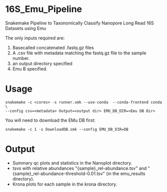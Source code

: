 # 16S_Emu_Pipeline
Snakemake Pipeline to Taxonomically Classify Nanopore Long Read 16S Datasets using Emu

The only inputs required are:
1. Basecalled concatenated .fastq.gz files
2. A .csv file with metadata matching the fastq.gz file to the sample number.
3. an output directory specified
4. Emu B specified.

# Usage

```console
snakemake -c <cores> -s runner.smk --use-conda  --conda-frontend conda \
--config csv=<metadata> Output=<output dir> EMU_DB_DIR=<Emu DB Dir>
```

You will need to download the EMu DB first:

```console
snakemake -c 1 -s DownloadDB.smk --config EMU_DB_DIR=DB
```



# Output

* Summary qc plots and statistics in the Nanoplot directory.
* tsvs with relative abundances "{sample}_rel-abundance.tsv" and "{sample}_rel-abundance-threshold-0.01.tsv" (in the emu_results directory).
*  Krona plots for each sample in the krona directory.
